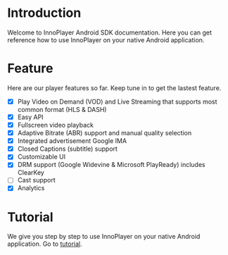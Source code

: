 # Introduction

Welcome to InnoPlayer Android SDK documentation. Here you can get reference how to use InnoPlayer on your native Android application.

# Feature

Here are our player features so far. Keep tune in to get the lastest feature.

* [x] Play Video on Demand (VOD) and Live Streaming that supports most common format (HLS & DASH)
* [x] Easy API
* [x] Fullscreen video playback
* [x] Adaptive Bitrate (ABR) support and manual quality selection
* [x] Integrated advertisement Google IMA
* [x] Closed Captions (subtitle) support
* [x] Customizable UI
* [x] DRM support (Google Widevine & Microsoft PlayReady) includes ClearKey
* [ ] Cast support
* [x] Analytics

# Tutorial

We give you step by step to use InnoPlayer on your native Android application. Go to [tutorial](../docs/tutorial/index.md).
